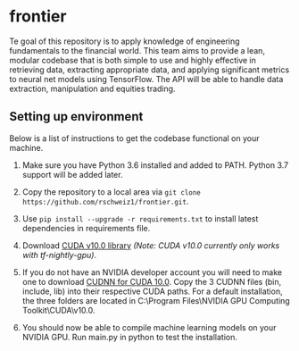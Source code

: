 # frontier

Te goal of this repository is to apply knowledge of engineering fundamentals to the financial world. This team aims to provide a lean, modular codebase that is both simple to use and highly effective in retrieving data, extracting appropriate data, and applying significant metrics to neural net models using TensorFlow. The API will be able to handle data extraction, manipulation and equities trading.

## Setting up environment

Below is a list of instructions to get the codebase functional on your machine.

1. Make sure you have Python 3.6 installed and added to PATH. Python 3.7 support will be added later.

1. Copy the repository to a local area via `git clone https://github.com/rschweiz1/frontier.git`.

2. Use `pip install --upgrade -r requirements.txt` to install latest dependencies in requirements file.

3. Download [CUDA v10.0 library](https://developer.nvidia.com/cuda-downloads) *(Note: CUDA v10.0 currently only works with tf-nightly-gpu)*.

4. If you do not have an NVIDIA developer account you will need to make one to download [CUDNN for CUDA 10.0](https://developer.nvidia.com/rdp/cudnn-download). Copy the 3 CUDNN files (bin, include, lib) into their respective CUDA paths. For a default installation, the three folders are located in C:\Program Files\NVIDIA GPU Computing Toolkit\CUDA\v10.0.

5. You should now be able to compile machine learning models on your NVIDIA GPU. Run main.py in python to test the installation.
